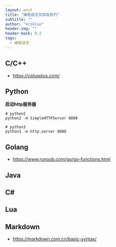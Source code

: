 ```yaml
---
layout: post
title: "编程语言文档及技巧"
subtitle: ""
author: "erikluo"
header-img: ""
header-mask: 0.2
tags:
  - 编程语言
---
```



## C/C++

- <https://cplusplus.com/>

## Python
**启动http服务器** <br>
```
# python2
python2 -m SimpleHTTPServer 8080

# python3
python3 -m http.server 8080
```
## Golang
- <https://www.runoob.com/go/go-functions.html>  

## Java
## C#
## Lua
## Markdown
- <https://markdown.com.cn/basic-syntax/>
